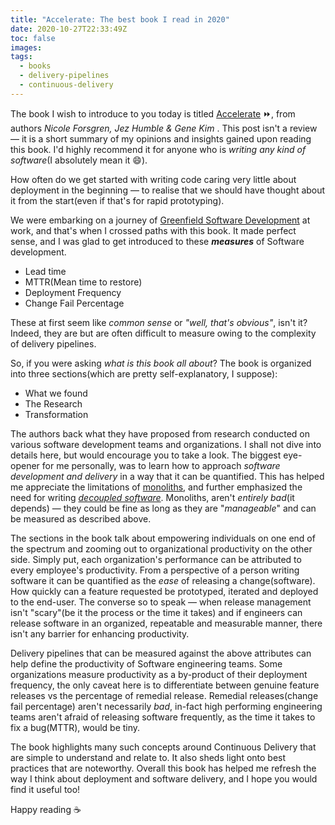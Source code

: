 ```yaml
---
title: "Accelerate: The best book I read in 2020"
date: 2020-10-27T22:33:49Z
toc: false
images:
tags: 
  - books
  - delivery-pipelines
  - continuous-delivery
---
```


The book I wish to introduce to you today is titled [Accelerate][1] :fast_forward:, from authors *Nicole Forsgren, Jez Humble & Gene Kim* . This post isn't a review &mdash; it is a short summary of my opinions and insights gained upon reading this book. I'd highly recommend it for anyone who is *writing any kind of software*(I absolutely mean it :smile:).

How often do we get started with writing code caring very little about deployment in the beginning &mdash; to realise that we should have thought about it from the start(even if that's for rapid prototyping).

We were embarking on a journey of [Greenfield Software Development][2] at work, and that's when I crossed paths with this book. It made perfect sense, and I was glad to get introduced to these **_measures_** of Software development.

* Lead time
* MTTR(Mean time to restore)
* Deployment Frequency
* Change Fail Percentage

These at first seem like *common sense* or *"well, that's obvious"*, isn't it? Indeed, they are but are often difficult to measure owing to the complexity of delivery pipelines.


So, if you were asking *what is this book all about*? The book is organized into three sections(which are pretty self-explanatory, I suppose):

* What we found
* The Research
* Transformation

The authors back what they have proposed from research conducted on various software development teams and organizations. I shall not dive into details here, but would encourage you to take a look. The biggest eye-opener for me personally, was to learn how to approach *software development and delivery* in a way that it can be quantified. This has helped me appreciate the limitations of [monoliths][3], and further emphasized the need for writing [*decoupled software*][4]. Monoliths, aren't *entirely bad*(it depends) &mdash; they could be fine as long as they are "*manageable*" and can be measured as described above.


The sections in the book talk about empowering individuals on one end of the spectrum and zooming out to organizational productivity on the other side. Simply put, each organization's performance can be attributed to every employee's productivity. From a perspective of a person writing software it can be quantified as the *ease* of releasing a change(software). How quickly can a feature requested be prototyped, iterated and deployed to the end-user. The converse so to speak &mdash; when release management isn't "scary"(be it the process or the time it takes) and if engineers can release software in an organized, repeatable and measurable manner, there isn't any barrier for enhancing productivity. 

Delivery pipelines that can be measured against the above attributes can help define the productivity of Software engineering teams. Some organizations measure productivity as a by-product of their deployment frequency, the only caveat here is to differentiate between genuine feature releases vs the percentage of remedial release. Remedial releases(change fail percentage) aren't necessarily *bad*, in-fact high performing engineering teams aren't afraid of releasing software frequently, as the time it takes to fix a bug(MTTR), would be tiny.


The book highlights many such concepts around Continuous Delivery that are simple to understand and relate to. It also sheds light onto best practices that are noteworthy. Overall this book has helped me refresh the way I think about deployment and software delivery, and I hope you would find it useful too!

Happy reading :coffee:

[1]: https://www.oreilly.com/library/view/accelerate/9781457191435/
[2]: https://en.wikipedia.org/wiki/Greenfield_project
[3]: https://en.wikipedia.org/wiki/Monolithic_application
[4]: https://en.wikipedia.org/wiki/Loose_coupling#Methods_for_decreasing_coupling